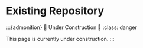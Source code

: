# Existing Repository

:::{admonition} 🚧 Under Construction 🚧
:class: danger

This page is currently under construction.
:::